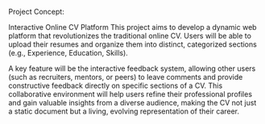 Project Concept:

Interactive Online CV Platform
This project aims to develop a dynamic web platform that revolutionizes the traditional online CV. Users will be able to upload their resumes and organize them into distinct, categorized sections (e.g., Experience, Education, Skills).

A key feature will be the interactive feedback system, allowing other users (such as recruiters, mentors, or peers) to leave comments and provide constructive feedback directly on specific sections of a CV. This collaborative environment will help users refine their professional profiles and gain valuable insights from a diverse audience, making the CV not just a static document but a living, evolving representation of their career.